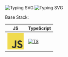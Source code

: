 <img src="https://readme-typing-svg.herokuapp.com?font=Consolas&weight=900&size=18&duration=2000&pause=1000&color=0BFF00&background=7474745D&center=true&vCenter=true&multiline=true&repeat=false&width=80&height=45&lines=%2Fstart" alt="Typing SVG" />
<img src="https://readme-typing-svg.herokuapp.com?font=Consolas&weight=900&size=40&duration=2000&pause=500&color=40b27f&background=3A902300&center=false&vCenter=true&multiline=true&repeat=false&width=800&height=120&lines=Hello!+My+name+is+Slava!;I'm+frontend+developer+from+Russia" alt="Typing SVG" />
<br>

Base Stack: 
<markdown-accessiblity-table><table>
<thead>
<tr>
<th>JS</th>
<th>TypeScript</th>
</tr>
</thead>
<tbody>
<tr>
<td><a target="_blank" rel="noopener noreferrer" href="https://github.com/devicons/devicon/blob/master/icons/javascript/javascript-original.svg"><img src="https://github.com/devicons/devicon/raw/master/icons/javascript/javascript-original.svg" title="JavaScript" alt="JavaScript" width="55" height="55" style="max-width: 100%;"></a></td>
<td><a target="_blank" rel="noopener noreferrer nofollow" href="https://camo.githubusercontent.com/b8dc7de058b6dca715cef009bc63e74b49f0747d6252cff3da6e7289bf8774d1/68747470733a2f2f74656368737461636b2d67656e657261746f722e76657263656c2e6170702f74732d69636f6e2e737667"><img src="https://camo.githubusercontent.com/b8dc7de058b6dca715cef009bc63e74b49f0747d6252cff3da6e7289bf8774d1/68747470733a2f2f74656368737461636b2d67656e657261746f722e76657263656c2e6170702f74732d69636f6e2e737667" title="TS" alt="TS" width="55" height="55" style="max-width: 100%;"></a></td>
</tr>
</tbody>
</table></markdown-accessiblity-table>
